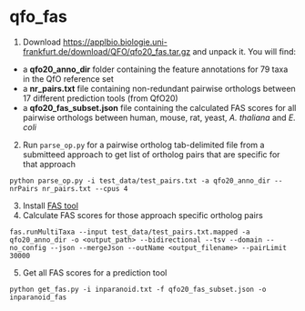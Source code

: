 # qfo_fas

1. Download https://applbio.biologie.uni-frankfurt.de/download/QFO/qfo20_fas.tar.gz and unpack it. You will find:
  - a **qfo20_anno_dir** folder containing the feature annotations for 79 taxa in the QfO reference set
  - a **nr_pairs.txt** file containing non-redundant pairwise orthologs between 17 different prediction tools (from QfO20)
  - a **qfo20_fas_subset.json** file containing the calculated FAS scores for all pairwise orthologs between human, mouse, rat, yeast, *A. thaliana* and *E. coli*
2. Run `parse_op.py` for a pairwise ortholog tab-delimited file from a submitteed approach to get list of ortholog pairs that are specific for that approach
```
python parse_op.py -i test_data/test_pairs.txt -a qfo20_anno_dir --nrPairs nr_pairs.txt --cpus 4
```
3. Install [FAS tool](https://github.com/BIONF/FAS)
4. Calculate FAS scores for those approach specific ortholog pairs
```
fas.runMultiTaxa --input test_data/test_pairs.txt.mapped -a qfo20_anno_dir -o <output_path> --bidirectional --tsv --domain --no_config --json --mergeJson --outName <output_filename> --pairLimit 30000
```
5. Get all FAS scores for a prediction tool
```
python get_fas.py -i inparanoid.txt -f qfo20_fas_subset.json -o inparanoid_fas
```
